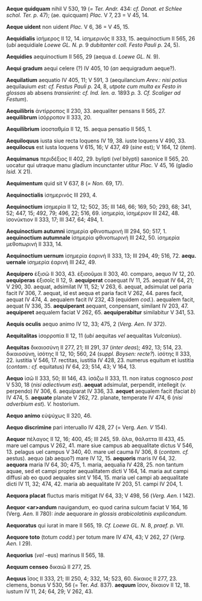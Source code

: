 **Aeque quidquam** nihil V 530, 19 (*= Ter. Andr.* 434: *cf. Donat. et
Schlee schol. Ter. p.* 47); (ae. quicquam) *Plac.* V 7, 23 = V 45, 14.

**Aeque uident** non uident *Plac.* V 6, 36 = V 45, 15.

**Aequidialis** ἰσήμερος II 12, 14. ἰσημερινός II 333, 15. aequinoctium
II 565, 26 (*ubi* aequidiale *Loewe GL. N. p.* 9 *dubitanter coll. Festo
Pauli p.* 24, 5).

**Aequidies** aequinoctium II 565, 29 (aequa d. *Loewe GL. N.* 9).

**Aequi gradum** aequi celere (?) IV 405, 10 (*an* aequigradum aeque?).

**Aequilatium** aequatio IV 405, 11; V 591, 3 (aequilancium *Arev.: nisi
potius* aequilauium *est: cf. Festus Pauli p.* 24, 8, *utpote cum multa
ex Festo in glossas* ab absens *transierint: cf. Ind. Ien. a.* 1893 *p.*
3. *Cf. Scaliger ad Festum*).

**Aequilibris** ἀντίρροπος II 230, 33. aequaliter pensans II 565, 27.
**aequilibrum** ἰσόρροπον II 333, 20.

**Aequilibrium** ἰσοσταθμία II 12, 15. aequa pensatio II 565, 1.

**Aequiloquus** iusta siue recta loquens IV 19, 38. iuste loquens V 490,
33. **aequilocus** est iusta loquens V 615, 16; V 437, 49 (*sine* est);
V 164, 12 (*item*).

**Aequimanus** περιδέξιος II 402, 29. bylipti (*vel* bilypti) saxonice
II 565, 20. uocatur qui utraque manu gladium incunctanter utitur *Plac.*
V 45, 16 (gladio *Isid.* X 21).

**Aequimentum** quid sit V 637, 8 (*= Non.* 69, 17).

**Aequinoctialis** ἰσημερινός III 293, 4.

**Aequinoctium** ἰσημερία II 12, 12; 502, 35; III 146, 66; 169, 50; 293,
68; 341, 52; 447, 15; 492, 79; 496, 22; 516, 69. ἰσημερία, ἰσημέριον III
242, 48. ἰσονύκτιον II 333, 17; III 347, 64; 494, 1.

**Aequinoctium autumni** ἰσημερία φθινοπωρινή III 294, 50; 517, 1.
**aequinoctium autumnale** ἰσημερία φθινοπωρινή III 242, 50. ἰσημερία
μεθοπωρινή II 333, 14.

**Aequinoctium uernum** ἰσημερία ἐαρινή II 333, 13; III 294, 49; 516,
72. **aequ. uernale** ἰσημερία ἐαρινή III 242, 49.

**Aequipero** ἐξισῶ II 303, 43. ἐξισοῦμαι II 303, 40. comparo, aequo IV
12, 20. **aequiperas** ἐξισοῖς II 12, 9. **aequiperat** coaequat IV 11,
25. aequat IV 64, 21; V 290, 30. aequat, adsimilat IV 11, 52; V 263, 6.
aequat, adsimulat uel paria facit IV 306, 7. aequat, id est aequa et
paria facit V 262, 44. pares facit, aequat IV 474, 4. aequalem facit IV
232, 43 (equidem *cod.*). aequalem facit, aequat IV 336, 35.
**aequiperant** aequant, conpensant, similant IV 203, 47. **aequiperet**
aequalem faciat V 262, 65. **aequiperabitur** similabitur V 341, 53.

**Aequis oculis** aequo animo IV 12, 33; 475, 2 (*Verg. Aen.* IV 372).

**Aequitalitas** ἰσορροπία II 12, 11 (*ubi* aequitas *vel* aequalitas
*Vulcanius*).

**Aequitas** δικαιοσύνη II 277, 21; III 291, 37 (*inter deas*); 492, 13;
514, 23. δικαιοσύνη, ἰσότης II 12, 10; 560, 24 (*suppl. Boysen:
recte?*). ἰσότης II 333, 22. iustitia V 546, 17. rectitas, iustitia IV
428, 23. numerus equitum et iustitia (*contam.: cf.* equitatus) IV 64,
23; 514, 43; V 164, 13.

**Aequo** ἰσῶ II 333, 50; III 146, 43. ἰσάζω II 333, 11. non iratus
cognosco *post* V 530, 18 (*nisi adiectivum est*). **aequat**
adsimulat, perpendit, intellegit (*v.* perpendo) IV 306, 6. aequiparat
IV 336, 33. **aequet** aequalem facit (faciat *b*) IV 474, 5.
**aequate** planate V 262, 72. planate, temperate IV 474, 6 (*nisi
adverbium est*). *V.* hostorium.

**Aequo animo** εὐψύχως II 320, 46.

**Aequo discrimine** pari interuallo IV 428, 27 (= Verg. *Aen. V* 154).

**Aequor** πέλαγος II 12, 16; 400, 45; III 245, 59. ἅλα, θάλαττα III
433, 45. mare uel campus V 262, 41. mare siue campus ab aequalitate
dictus V 546, 13. pelagus uel campus V 340, 40. mare uel cauma IV 306, 8
(*contam. cf.* aestus). aequo (ab aequo?) mare IV 12, 15. **aequoris**
maris IV 64, 32. **aequora** maria IV 64, 30; 475, 1. maria, aequalia IV
428, 25. non tantum aquae, sed et campi propter aequalitatem dicti V
164, 14. maria aut campi diffusi ab eo quod aequales sint V 164, 15.
maria uel campi ab aequalitate dicti IV 11, 32; 474, 42. maria ab
aequalitate IV 203, 51. campi IV 204, 1.

**Aequora placat** fluctus maris mitigat IV 64, 33; V 498, 56 (*Verg.*
*Aen.* I 142).

**Aequor \<ar\>andum** nauigandum, eo quod carina sulcum faciat V 164,
16 (Verg. *Aen.* II 780): *inde* aequorare *in glossis arabicolatinis
explicandum.*

**Aequoratus** qui iurat in mare II 565, 19. *Cf. Loewe GL. N.* 8,
*praef. p.* VII.

**Aequore toto** (totum *codd.*) per totum mare IV 474, 43; V 262, 27
(*Verg. Aen.* I 29).

**Aequorius** (*vel* -eus) marinus II 565, 18.

**Aequum censeo** δικαιῶ II 277, 25.

**Aequus** ἴσος II 333, 21; III 250, 4; 332, 14; 523, 60. δίκαιος II
277, 23. clemens, bonus V 530, 56 (= Ter. *Ad.* 837). **aequum** ἴσον,
δίκαιον II 12, 18. iustum IV 11, 24; 64, 29; V 262, 43.

